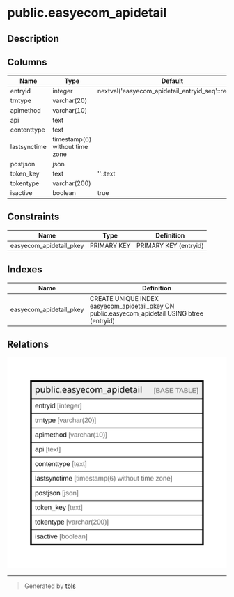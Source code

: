 # public.easyecom_apidetail

## Description

## Columns

| Name | Type | Default | Nullable | Children | Parents | Comment |
| ---- | ---- | ------- | -------- | -------- | ------- | ------- |
| entryid | integer | nextval('easyecom_apidetail_entryid_seq'::regclass) | false |  |  |  |
| trntype | varchar(20) |  | true |  |  |  |
| apimethod | varchar(10) |  | true |  |  |  |
| api | text |  | true |  |  |  |
| contenttype | text |  | true |  |  |  |
| lastsynctime | timestamp(6) without time zone |  | true |  |  |  |
| postjson | json |  | true |  |  |  |
| token_key | text | ''::text | true |  |  |  |
| tokentype | varchar(200) |  | true |  |  |  |
| isactive | boolean | true | true |  |  |  |

## Constraints

| Name | Type | Definition |
| ---- | ---- | ---------- |
| easyecom_apidetail_pkey | PRIMARY KEY | PRIMARY KEY (entryid) |

## Indexes

| Name | Definition |
| ---- | ---------- |
| easyecom_apidetail_pkey | CREATE UNIQUE INDEX easyecom_apidetail_pkey ON public.easyecom_apidetail USING btree (entryid) |

## Relations

![er](public.easyecom_apidetail.svg)

---

> Generated by [tbls](https://github.com/k1LoW/tbls)
